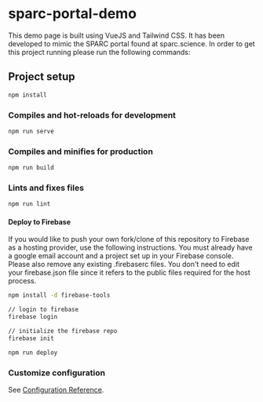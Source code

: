 # sparc-portal-demo

This demo page is built using VueJS and Tailwind CSS. It has been developed to mimic the SPARC portal found at sparc.science. In order to get this project running please run the following commands: 

## Project setup
``` bash
npm install
```

### Compiles and hot-reloads for development
``` bash 
npm run serve
```

### Compiles and minifies for production
``` bash
npm run build
```

### Lints and fixes files
``` bash
npm run lint
```
#### Deploy to Firebase
If you would like to push your own fork/clone of this repository to Firebase as a hosting provider, use the following instructions. You must already have a google email account and a project set up in your Firebase console. Please also remove any existing .firebaserc files. You don't need to edit your firebase.json file since it refers to the public files required for the host process.
``` bash
npm install -d firebase-tools

// login to firebase
firebase login

// initialize the firebase repo
firebase init

npm run deploy
```



### Customize configuration
See [Configuration Reference](https://cli.vuejs.org/config/).
